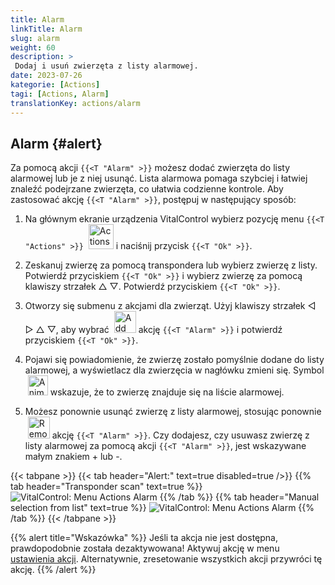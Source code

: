```yaml
---
title: Alarm
linkTitle: Alarm
slug: alarm
weight: 60
description: >
 Dodaj i usuń zwierzęta z listy alarmowej.
date: 2023-07-26
kategorie: [Actions]
tagi: [Actions, Alarm]
translationKey: actions/alarm
---
```


## Alarm {#alert}

Za pomocą akcji `{{<T "Alarm" >}}` możesz dodać zwierzęta do listy alarmowej lub je z niej usunąć. Lista alarmowa pomaga szybciej i łatwiej znaleźć podejrzane zwierzęta, co ułatwia codzienne kontrole. Aby zastosować akcję `{{<T "Alarm" >}}`, postępuj w następujący sposób:

1. Na głównym ekranie urządzenia VitalControl wybierz pozycję menu `{{<T "Actions" >}}` &nbsp;<img src="/icons/actions.svg" width="40" align="bottom" alt="Actions" /> i naciśnij przycisk `{{<T "Ok" >}}`.

2. Zeskanuj zwierzę za pomocą transpondera lub wybierz zwierzę z listy. Potwierdź przyciskiem `{{<T "Ok" >}}` i wybierz zwierzę za pomocą klawiszy strzałek △ ▽. Potwierdź przyciskiem `{{<T "Ok" >}}`.

3. Otworzy się submenu z akcjami dla zwierząt. Użyj klawiszy strzałek ◁ ▷ △ ▽, aby wybrać &nbsp;<img src="/icons/actions/alarm.svg" width="35" align="bottom" alt="Add alarm" /> akcję `{{<T "Alarm" >}}` i potwierdź przyciskiem `{{<T "Ok" >}}`.

4. Pojawi się powiadomienie, że zwierzę zostało pomyślnie dodane do listy alarmowej, a wyświetlacz dla zwierzęcia w nagłówku zmieni się. Symbol &nbsp;<img src="/icons/header/animal-in-alarm.svg" width="32" align="bottom" alt="Animal in alarm" /> wskazuje, że to zwierzę znajduje się na liście alarmowej.

5. Możesz ponownie usunąć zwierzę z listy alarmowej, stosując ponownie &nbsp;<img src="/icons/actions/alarm-minus.svg" width="35" align="bottom" alt="Remove alarm" /> akcję `{{<T "Alarm" >}}`. Czy dodajesz, czy usuwasz zwierzę z listy alarmowej za pomocą akcji `{{<T "Alarm" >}}`, jest wskazywane małym znakiem + lub -.

{{< tabpane >}}
{{< tab header="Alert:" text=true disabled=true />}}
{{% tab header="Transponder scan" text=true %}}
![VitalControl: Menu Actions Alarm](../images/alarm-scan.png "Alarm")
{{% /tab %}}
{{% tab header="Manual selection from list" text=true %}}
![VitalControl: Menu Actions Alarm](../images/alarm.png "Alarm")
{{% /tab %}}
{{< /tabpane >}}


{{% alert title="Wskazówka" %}}
Jeśli ta akcja nie jest dostępna, prawdopodobnie została dezaktywowana! Aktywuj akcję w menu [ustawienia akcji](../setting/). Alternatywnie, zresetowanie wszystkich akcji przywróci tę akcję.
{{% /alert %}}
